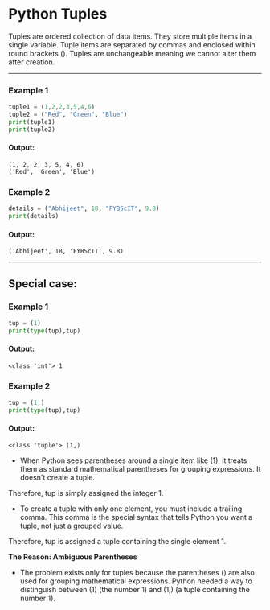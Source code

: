 # Python Tuples
Tuples are ordered collection of data items. They store multiple items in a single variable. Tuple items are separated by commas and enclosed within round brackets (). Tuples are unchangeable meaning we cannot alter them after creation.

---
### Example 1
```python
tuple1 = (1,2,2,3,5,4,6)
tuple2 = ("Red", "Green", "Blue")
print(tuple1)
print(tuple2)
```
#### Output:
```
(1, 2, 2, 3, 5, 4, 6)
('Red', 'Green', 'Blue')
```

### Example 2
```python
details = ("Abhijeet", 18, "FYBScIT", 9.8)
print(details)
```
#### Output:
```
('Abhijeet', 18, 'FYBScIT', 9.8)
```
---

## Special case:

### Example 1
```python
tup = (1)
print(type(tup),tup)
```
#### Output:
```
<class 'int'> 1
```

### Example 2
```python
tup = (1,)
print(type(tup),tup)
```
#### Output:
```
<class 'tuple'> (1,)
```

- When Python sees parentheses around a single item like (1), it treats them as standard mathematical parentheses for grouping expressions. It doesn't create a tuple.

Therefore, tup is simply assigned the integer 1.


- To create a tuple with only one element, you must include a trailing comma. This comma is the special syntax that tells Python you want a tuple, not just a grouped value.

Therefore, tup is assigned a tuple containing the single element 1.

**The Reason: Ambiguous Parentheses**
- The problem exists only for tuples because the parentheses () are also used for grouping mathematical expressions. Python needed a way to distinguish between (1) (the number 1) and (1,) (a tuple containing the number 1).


